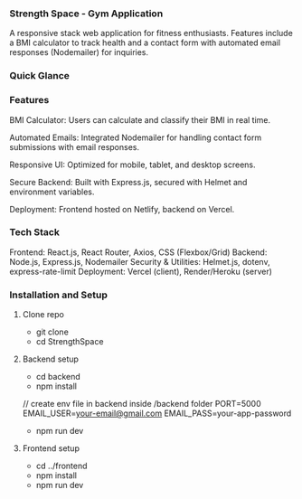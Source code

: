 ### Strength Space - Gym Application

A responsive stack web application for fitness enthusiasts.
Features include a BMI calculator to track health and a contact form with automated email responses (Nodemailer) for inquiries.

### Quick Glance



### Features

BMI Calculator: Users can calculate and classify their BMI in real time.

Automated Emails: Integrated Nodemailer for handling contact form submissions with email responses.

Responsive UI: Optimized for mobile, tablet, and desktop screens.

Secure Backend: Built with Express.js, secured with Helmet and environment variables.

Deployment: Frontend hosted on Netlify, backend on Vercel.

### Tech Stack

Frontend: React.js, React Router, Axios, CSS (Flexbox/Grid)
Backend: Node.js, Express.js, Nodemailer
Security & Utilities: Helmet.js, dotenv, express-rate-limit
Deployment: Vercel (client), Render/Heroku (server)


### Installation and Setup

1. Clone repo
    - git clone 
    - cd StrengthSpace

2. Backend setup
    - cd backend
    - npm install

    // create env file in backend inside /backend folder
    PORT=5000
    EMAIL_USER=your-email@gmail.com
    EMAIL_PASS=your-app-password

    - npm run dev


3. Frontend setup

    - cd ../frontend
    - npm install 
    - npm run dev

